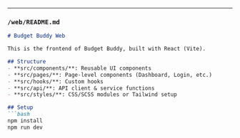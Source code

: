 
---

### `/web/README.md`
```markdown
# Budget Buddy Web

This is the frontend of Budget Buddy, built with React (Vite).

## Structure
- **src/components/**: Reusable UI components
- **src/pages/**: Page-level components (Dashboard, Login, etc.)
- **src/hooks/**: Custom hooks
- **src/api/**: API client & service functions
- **src/styles/**: CSS/SCSS modules or Tailwind setup

## Setup
```bash
npm install
npm run dev
